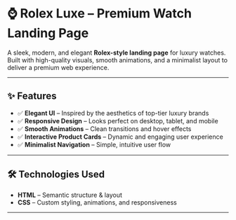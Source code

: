 # ⌚ Rolex Luxe – Premium Watch Landing Page

A sleek, modern, and elegant **Rolex-style landing page** for luxury watches. Built with high-quality visuals, smooth animations, and a minimalist layout to deliver a premium web experience.

---

## ✨ Features

* ✅ **Elegant UI** – Inspired by the aesthetics of top-tier luxury brands
* ✅ **Responsive Design** – Looks perfect on desktop, tablet, and mobile
* ✅ **Smooth Animations** – Clean transitions and hover effects
* ✅ **Interactive Product Cards** – Dynamic and engaging user experience
* ✅ **Minimalist Navigation** – Simple, intuitive user flow

---

## 🛠 Technologies Used

* **HTML** – Semantic structure & layout
* **CSS** – Custom styling, animations, and responsiveness

---
